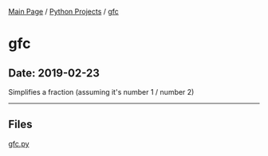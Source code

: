 [Main Page](/) / [Python Projects](/python) / [gfc](/python/2019-02-23_gfc)

# gfc

## Date: 2019-02-23

Simplifies a fraction (assuming it's number 1 / number 2)

-----

## Files

[gfc.py](gfc.py)